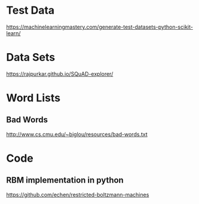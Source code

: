 
# Test Data

https://machinelearningmastery.com/generate-test-datasets-python-scikit-learn/

# Data Sets

https://rajpurkar.github.io/SQuAD-explorer/

# Word Lists

## Bad Words

http://www.cs.cmu.edu/~biglou/resources/bad-words.txt

# Code

## RBM implementation in python

https://github.com/echen/restricted-boltzmann-machines
